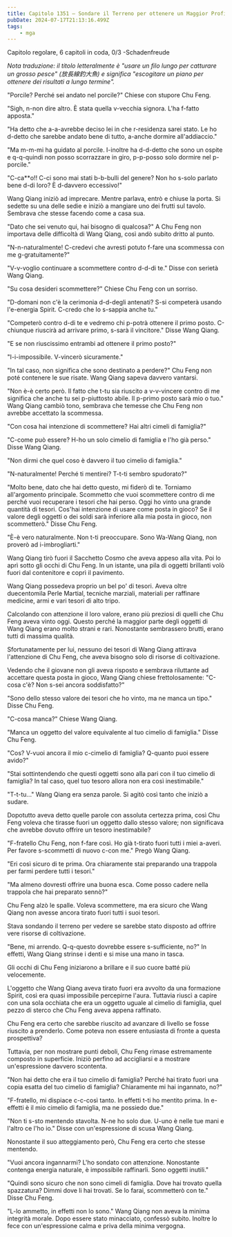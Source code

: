 ```yaml
---
title: Capitolo 1351 – Sondare il Terreno per ottenere un Maggior Profitto
pubDate: 2024-07-17T21:13:16.499Z
tags:
    - mga
---
```



Capitolo regolare,
6 capitoli in coda, 0/3
-Schadenfreude


<em>Nota traduzione: il titolo letteralmente è "usare un filo lungo per catturare un grosso pesce" (放長線釣大魚) e significa "escogitare un piano per ottenere dei risultati a lungo termine".</em>


"Porcile? Perché sei andato nel porcile?" Chiese con stupore Chu Feng.


"Sigh, n-non dire altro. È stata quella v-vecchia signora. L'ha f-fatto apposta."


"Ha detto che a-a-avrebbe deciso lei in che r-residenza sarei stato. Le ho d-detto che sarebbe andato bene di tutto, a-anche dormire all'addiaccio."


"Ma m-m-mi ha guidato al porcile. I-inoltre ha d-d-detto che sono un ospite e q-q-quindi non posso scorrazzare in giro, p-p-posso solo dormire nel p-porcile."


"C-ca**o!! C-ci sono mai stati b-b-bulli del genere? Non ho s-solo parlato bene d-di loro? È d-davvero eccessivo!"


Wang Qiang iniziò ad imprecare. Mentre parlava, entrò e chiuse la porta. Si sedette su una delle sedie e iniziò a mangiare uno dei frutti sul tavolo. Sembrava che stesse facendo come a casa sua.


"Dato che sei venuto qui, hai bisogno di qualcosa?" A Chu Feng non importava delle difficoltà di Wang Qiang, così andò subito dritto al punto.


"N-n-naturalmente! C-credevi che avresti potuto f-fare una scommessa con me g-gratuitamente?"


"V-v-voglio continuare a scommettere contro d-d-di te." Disse con serietà Wang Qiang.


"Su cosa desideri scommettere?" Chiese Chu Feng con un sorriso.


"D-domani non c'è la cerimonia d-d-degli antenati? S-si competerà usando l'e-energia Spirit. C-credo che lo s-sappia anche tu."


"Competerò contro d-di te e vedremo chi p-potrà ottenere il primo posto. C-chiunque riuscirà ad arrivare primo, s-sarà il vincitore." Disse Wang Qiang.


"E se non riuscissimo entrambi ad ottenere il primo posto?"


"I-i-impossibile. V-vincerò sicuramente."


"In tal caso, non significa che sono destinato a perdere?" Chu Feng non poté contenere le sue risate. Wang Qiang sapeva davvero vantarsi.


"Non è-è certo però. Il fatto che t-tu sia riuscito a v-v-vincere contro di me significa che anche tu sei p-piuttosto abile. Il p-primo posto sarà mio o tuo." Wang Qiang cambiò tono, sembrava che temesse che Chu Feng non avrebbe accettato la scommessa.


"Con cosa hai intenzione di scommettere? Hai altri cimeli di famiglia?"


"C-come può essere? H-ho un solo cimelio di famiglia e l'ho già perso." Disse Wang Qiang.


"Non dirmi che quel coso è davvero il tuo cimelio di famiglia."


"N-naturalmente! Perché ti mentirei? T-t-ti sembro spudorato?"


"Molto bene, dato che hai detto questo, mi fiderò di te. Torniamo all'argomento principale. Scommetto che vuoi scommettere contro di me perché vuoi recuperare i tesori che hai perso. Oggi ho vinto una grande quantità di tesori. Cos'hai intenzione di usare come posta in gioco? Se il valore degli oggetti o dei soldi sarà inferiore alla mia posta in gioco, non scommetterò." Disse Chu Feng.


"È-è vero naturalmente. Non t-ti preoccupare. Sono Wa-Wang Qiang, non proverò ad i-imbrogliarti."


Wang Qiang tirò fuori il Sacchetto Cosmo che aveva appeso alla vita. Poi lo aprì sotto gli occhi di Chu Feng. In un istante, una pila di oggetti brillanti volò fuori dal contenitore e coprì il pavimento.


Wang Qiang possedeva proprio un bel po' di tesori. Aveva oltre duecentomila Perle Martial, tecniche marziali, materiali per raffinare medicine, armi e vari tesori di alto tripo.


Calcolando con attenzione il loro valore, erano più preziosi di quelli che Chu Feng aveva vinto oggi. Questo perché la maggior parte degli oggetti di Wang Qiang erano molto strani e rari. Nonostante sembrassero brutti, erano tutti di massima qualità.


Sfortunatamente per lui, nessuno dei tesori di Wang Qiang attirava l'attenzione di Chu Feng, che aveva bisogno solo di risorse di coltivazione.


Vedendo che il giovane non gli aveva risposto e sembrava riluttante ad accettare questa posta in gioco, Wang Qiang chiese frettolosamente: "C-cosa c'è? Non s-sei ancora soddisfatto?"


"Sono dello stesso valore dei tesori che ho vinto, ma ne manca un tipo." Disse Chu Feng.


"C-cosa manca?" Chiese Wang Qiang.


"Manca un oggetto del valore equivalente al tuo cimelio di famiglia." Disse Chu Feng.


"Cos? V-vuoi ancora il mio c-cimelio di famiglia? Q-quanto puoi essere avido?"


"Stai sottintendendo che questi oggetti sono alla pari con il tuo cimelio di famiglia? In tal caso, quel tuo tesoro allora non era così inestimabile."


"T-t-tu..." Wang Qiang era senza parole. Si agitò così tanto che iniziò a sudare.


Dopotutto aveva detto quelle parole con assoluta certezza prima, così Chu Feng voleva che tirasse fuori un oggetto dallo stesso valore; non significava che avrebbe dovuto offrire un tesoro inestimabile?


"F-fratello Chu Feng, non f-fare così. Ho già t-tirato fuori tutti i miei a-averi. Per favore s-scommetti di nuovo c-con me." Pregò Wang Qiang.


"Eri così sicuro di te prima. Ora chiaramente stai preparando una trappola per farmi perdere tutti i tesori."


"Ma almeno dovresti offrire una buona esca. Come posso cadere nella trappola che hai preparato sennò?"


Chu Feng alzò le spalle. Voleva scommettere, ma era sicuro che Wang Qiang non avesse ancora tirato fuori tutti i suoi tesori.


Stava sondando il terreno per vedere se sarebbe stato disposto ad offrire vere risorse di coltivazione.


"Bene, mi arrendo. Q-q-questo dovrebbe essere s-sufficiente, no?" In effetti, Wang Qiang strinse i denti e si mise una mano in tasca.


Gli occhi di Chu Feng iniziarono a brillare e il suo cuore batté più velocemente.


L'oggetto che Wang Qiang aveva tirato fuori era avvolto da una formazione Spirit, così era quasi impossibile percepirne l'aura. Tuttavia riuscì a capire con una sola occhiata che era un oggetto uguale al cimelio di famiglia, quel pezzo di sterco che Chu Feng aveva appena raffinato.


Chu Feng era certo che sarebbe riuscito ad avanzare di livello se fosse riuscito a prenderlo. Come poteva non essere entusiasta di fronte a questa prospettiva?


Tuttavia, per non mostrare punti deboli, Chu Feng rimase estremamente composto in superficie. Iniziò perfino ad accigliarsi e a mostrare un'espressione davvero scontenta.


"Non hai detto che era il tuo cimelio di famiglia? Perché hai tirato fuori una copia esatta del tuo cimelio di famiglia? Chiaramente mi hai ingannato, no?"


"F-fratello, mi dispiace c-c-così tanto. In effetti t-ti ho mentito prima. In e-effetti è il mio cimelio di famiglia, ma ne possiedo due."


"Non ti s-sto mentendo stavolta. N-ne ho solo due. U-uno è nelle tue mani e l'altro ce l'ho io." Disse con un'espressione di scusa Wang Qiang.


Nonostante il suo atteggiamento però, Chu Feng era certo che stesse mentendo.


"Vuoi ancora ingannarmi? L'ho sondato con attenzione. Nonostante contenga energia naturale, è impossibile raffinarli. Sono oggetti inutili."


"Quindi sono sicuro che non sono cimeli di famiglia. Dove hai trovato quella spazzatura? Dimmi dove li hai trovati. Se lo farai, scommetterò con te." Disse Chu Feng.


"L-lo ammetto, in effetti non lo sono." Wang Qiang non aveva la minima integrità morale. Dopo essere stato minacciato, confessò subito. Inoltre lo fece con un'espressione calma e priva della minima vergogna.
                                


                                



